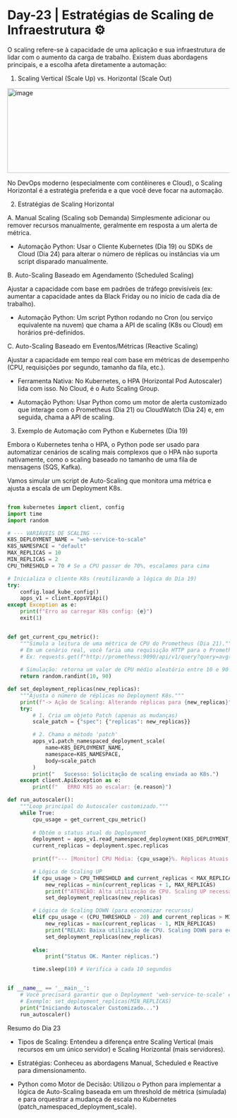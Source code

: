 # Day-23 | Estratégias de Scaling de Infraestrutura ⚙️

O scaling refere-se à capacidade de uma aplicação e sua infraestrutura de lidar com o aumento da carga de trabalho. Existem duas abordagens principais, e a escolha afeta diretamente a automação:

1. Scaling Vertical (Scale Up) vs. Horizontal (Scale Out)
<img width="702" height="192" alt="image" src="https://github.com/user-attachments/assets/434e10fb-c132-4adb-b66b-e58099baa73f" />
   
No DevOps moderno (especialmente com contêineres e Cloud), o Scaling Horizontal é a estratégia preferida e a que você deve focar na automação.

2. Estratégias de Scaling Horizontal
   
A. Manual Scaling (Scaling sob Demanda)
Simplesmente adicionar ou remover recursos manualmente, geralmente em resposta a um alerta de métrica.

- Automação Python: Usar o Cliente Kubernetes (Dia 19) ou SDKs de Cloud (Dia 24) para alterar o número de réplicas ou instâncias via um script disparado manualmente.

B. Auto-Scaling Baseado em Agendamento (Scheduled Scaling)

Ajustar a capacidade com base em padrões de tráfego previsíveis (ex: aumentar a capacidade antes da Black Friday ou no início de cada dia de trabalho).

- Automação Python: Um script Python rodando no Cron (ou serviço equivalente na nuvem) que chama a API de scaling (K8s ou Cloud) em horários pré-definidos.

C. Auto-Scaling Baseado em Eventos/Métricas (Reactive Scaling)

Ajustar a capacidade em tempo real com base em métricas de desempenho (CPU, requisições por segundo, tamanho da fila, etc.).

- Ferramenta Nativa: No Kubernetes, o HPA (Horizontal Pod Autoscaler) lida com isso. No Cloud, é o Auto Scaling Group.

- Automação Python: Usar Python como um motor de alerta customizado que interage com o Prometheus (Dia 21) ou CloudWatch (Dia 24) e, em seguida, chama a API de scaling.

3. Exemplo de Automação com Python e Kubernetes (Dia 19)
   
Embora o Kubernetes tenha o HPA, o Python pode ser usado para automatizar cenários de scaling mais complexos que o HPA não suporta nativamente, como o scaling baseado no tamanho de uma fila de mensagens (SQS, Kafka).

Vamos simular um script de Auto-Scaling que monitora uma métrica e ajusta a escala de um Deployment K8s.

````Python

from kubernetes import client, config
import time
import random

# --- VARIÁVEIS DE SCALING ---
K8S_DEPLOYMENT_NAME = "web-service-to-scale"
K8S_NAMESPACE = "default"
MAX_REPLICAS = 10
MIN_REPLICAS = 2
CPU_THRESHOLD = 70 # Se a CPU passar de 70%, escalamos para cima

# Inicializa o cliente K8s (reutilizando a lógica do Dia 19)
try:
    config.load_kube_config()
    apps_v1 = client.AppsV1Api()
except Exception as e:
    print(f"Erro ao carregar K8s config: {e}")
    exit(1)


def get_current_cpu_metric():
    """Simula a leitura de uma métrica de CPU do Prometheus (Dia 21)."""
    # Em um cenário real, você faria uma requisição HTTP para o Prometheus (PromQL)
    # Ex: requests.get(f"http://prometheus:9090/api/v1/query?query=avg(container_cpu_usage_seconds_total)")
    
    # Simulação: retorna um valor de CPU médio aleatório entre 10 e 90
    return random.randint(10, 90)

def set_deployment_replicas(new_replicas):
    """Ajusta o número de réplicas no Deployment K8s."""
    print(f"-> Ação de Scaling: Alterando réplicas para {new_replicas}")
    try:
        # 1. Cria um objeto Patch (apenas as mudanças)
        scale_patch = {"spec": {"replicas": new_replicas}}

        # 2. Chama o método 'patch'
        apps_v1.patch_namespaced_deployment_scale(
            name=K8S_DEPLOYMENT_NAME,
            namespace=K8S_NAMESPACE,
            body=scale_patch
        )
        print("   Sucesso: Solicitação de scaling enviada ao K8s.")
    except client.ApiException as e:
        print(f"   ERRO K8S ao escalar: {e.reason}")

def run_autoscaler():
    """Loop principal do Autoscaler customizado."""
    while True:
        cpu_usage = get_current_cpu_metric()
        
        # Obtém o status atual do Deployment
        deployment = apps_v1.read_namespaced_deployment(K8S_DEPLOYMENT_NAME, K8S_NAMESPACE)
        current_replicas = deployment.spec.replicas
        
        print(f"--- [Monitor] CPU Média: {cpu_usage}%. Réplicas Atuais: {current_replicas} ---")

        # Lógica de Scaling UP
        if cpu_usage > CPU_THRESHOLD and current_replicas < MAX_REPLICAS:
            new_replicas = min(current_replicas + 1, MAX_REPLICAS)
            print(f"ATENÇÃO: Alta utilização de CPU. Scaling UP necessário!")
            set_deployment_replicas(new_replicas)

        # Lógica de Scaling DOWN (para economizar recursos)
        elif cpu_usage < (CPU_THRESHOLD - 20) and current_replicas > MIN_REPLICAS:
            new_replicas = max(current_replicas - 1, MIN_REPLICAS)
            print("RELAX: Baixa utilização de CPU. Scaling DOWN para economizar.")
            set_deployment_replicas(new_replicas)
            
        else:
            print("Status OK. Manter réplicas.")

        time.sleep(10) # Verifica a cada 10 segundos


if __name__ == '__main__':
    # Você precisará garantir que o Deployment 'web-service-to-scale' exista
    # Exemplo: set_deployment_replicas(MIN_REPLICAS)
    print("Iniciando Autoscaler Customizado...")
    run_autoscaler()
````
Resumo do Dia 23

- Tipos de Scaling: Entendeu a diferença entre Scaling Vertical (mais recursos em um único servidor) e Scaling Horizontal (mais servidores).

- Estratégias: Conheceu as abordagens Manual, Scheduled e Reactive para dimensionamento.

- Python como Motor de Decisão: Utilizou o Python para implementar a lógica de Auto-Scaling baseada em um threshold de métrica (simulada) e para orquestrar a mudança de escala no Kubernetes (patch_namespaced_deployment_scale).
